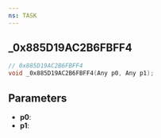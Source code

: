 ```yaml
---
ns: TASK
---
```

## _0x885D19AC2B6FBFF4

```c
// 0x885D19AC2B6FBFF4
void _0x885D19AC2B6FBFF4(Any p0, Any p1);
```

## Parameters
* **p0**:
* **p1**:
